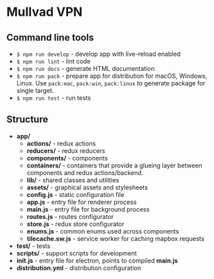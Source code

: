 # Mullvad VPN

## Command line tools

- `$ npm run develop` - develop app with live-reload enabled
- `$ npm run lint` - lint code
- `$ npm run docs` - generate HTML documentation
- `$ npm run pack` - prepare app for distribution for macOS, Windows, Linux. Use `pack:mac`, `pack:win`, `pack:linux` to generate package for single target.
- `$ npm run test` - run tests

## Structure

- **app/**
  - **actions/** - redux actions
  - **reducers/** - redux reducers
  - **components/** - components
  - **containers/** - containers that provide a glueing layer between components and redux actions/backend.
  - **lib/** - shared classes and utilities
  - **assets/** - graphical assets and stylesheets
  - **config.js** - static configuration file
  - **app.js** - entry file for renderer process
  - **main.js** - entry file for background process
  - **routes.js** - routes configurator
  - **store.js** - redux store configurator
  - **enums.js** - common enums used across components
  - **tilecache.sw.js** - service worker for caching mapbox requests
- **test/** - tests
- **scripts/** - support scripts for development
- **init.js** - entry file for electron, points to compiled **main.js**
- **distribution.yml** - distribution configuration